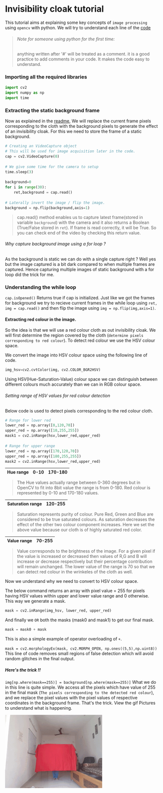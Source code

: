 # Invisibility cloak tutorial

This tutorial aims at explaining some key concepts of `image processing` using `opencv` with python.
We will try to understand each line of the [code](AR_invisibility_Cloak.py)

> ###### Note for someone using python for the first time:
> anything written after '#' will be treated as a comment. 
> it is a good practice to add comments in your code. 
> It makes the code easy to understand.


### Importing all the required libraries

```python
import cv2
import numpy as np
import time
```

### Extracting the static background frame
Now as explained in the [readme](README.md), We will replace the current frame pixels 
corresponding to the cloth with the background pixels to generate the effect of
an invisibility cloak. For this we need to store the frame of a static background.

```python
# Creating an VideoCapture object
# This will be used for image acquisition later in the code.
cap = cv2.VideoCapture(0)

# We give some time for the camera to setup
time.sleep(3)

background=0
for i in range(30):
	ret,background = cap.read()

# Laterally invert the image / flip the image.
background = np.flip(background,axis=1)
```
>cap.read() method enables us to capture latest frame(stored in variable `background`) with the camera
>and it also returns a Boolean (True/False stored in `ret`). If frame is read correctly, it will be True. 
>So you can check end of the video by checking this return value.

###### Why capture background image using a for loop ?
As the background is static we can do with a single capture right ?
Well yes but the image captured is a bit dark compared to when 
multiple frames are captured. 
Hence capturing multiple images of static background with a for loop
did the trick for me.


### Understanding the while loop
`cap.isOpened()` Returns true if cap is initialized.
Just like we got the frames for background we try to recieve 
current frames in the while loop using `ret, img = cap.read()`
and then flip the image using `img = np.flip(img,axis=1)`.

#### Extracting red colour in the image.
So the idea is that we will use a red colour cloth as out invisibility cloak.
We will first determine the region covered by the cloth (`determine pixels corresponding to red colour`).
To detect red colour we use the HSV colour space. 

We convert the image into HSV colour space using the following line of code.
```python
img_hsv=cv2.cvtColor(img, cv2.COLOR_BGR2HSV)
```
Using HSV(Hue-Saturation-Value) colour space we can distinguish 
between different colours much accurately than we can in RGB colour space.

###### Setting range of HSV values for red colour detection
Below code is used to detect pixels corresponding to the red colour cloth.
```python
# Range for lower red
lower_red = np.array([0,120,70])
upper_red = np.array([10,255,255])
mask1 = cv2.inRange(hsv,lower_red,upper_red)

# Range for upper range
lower_red = np.array([170,120,70])
upper_red = np.array([180,255,255])
mask2 = cv2.inRange(hsv,lower_red,upper_red)
```
Hue range | 0-10 | 170-180
---|---|---

>The Hue values actually range between 0-360 degrees but
>in OpenCV to fit into 8bit value the range is from 0-180.
>Red colour is represented by 0-10 and 170-180 values.


Saturation range | 120-255
---|---
> Saturation represents purity of colour. Pure Red, Green and Blue
>are considered to be true saturated colours. As saturation decreases the effect of the other two
>colour component increases.
> Here we set the above value because our cloth is of highly saturated red color.

Value range | 70-255
---|---
> Value corresponds to the brightness of the image. For a given pixel if the value is increased or 
> decreased then values of R,G and B will increase or decrease respectively but their percentage 
>contribution will remain unchanged.
> The lower value of the range is 70 so that we can detect red colour in the wrinkeles of the cloth as well.

Now we understand why we need to convert to HSV colour space.


The below command returns an array with pixel value = 255  for pixels 
having HSV values within upper and lower value range and 0 otherwise.
This way we generate a mask.
```python
mask = cv2.inRange(img_hsv, lower_red, upper_red)
```

And finally we `OR` both the masks (mask0 and mask1) to get 
our final mask. 
```python
mask = mask0 + mask
```
This is also a simple example of operator overloading of `+`.

`mask = cv2.morphologyEx(mask, cv2.MORPH_OPEN, np.ones((5,5),np.uint8))` This line of code
removes small regions of false detection which will avoid random glitches in the final output.


##### Here's the trick !!
`img[np.where(mask==255)] = background[np.where(mask==255)]`
What we do in this line is quite simple. We access all the pixels which have value of 255 
in the final mask (`The pixels corresponding to the detected red colour`), and we replace the pixel values 
with the pixel values of respective coordinates in the background frame. That's the trick. 
View the gif Pictures to understand what is happening. 

![Recordit GIF](gif2.gif) 

